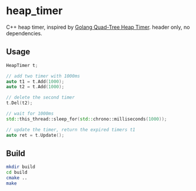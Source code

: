 # heap_timer
C++ heap timer, inspired by [Golang Quad-Tree Heap Timer](https://github.com/golang/go/blob/release-branch.go1.3/src/pkg/runtime/time.goc).
header only, no dependencies.

## Usage
```cpp
HeapTimer t;

// add two timer with 1000ms
auto t1 = t.Add(1000);
auto t2 = t.Add(1000);

// delete the second timer
t.Del(t2); 

// wait for 1000ms
std::this_thread::sleep_for(std::chrono::milliseconds(1000));

// update the timer, return the expired timers t1
auto ret = t.Update();
```

## Build
```bash
mkdir build
cd build
cmake ..
make
```

